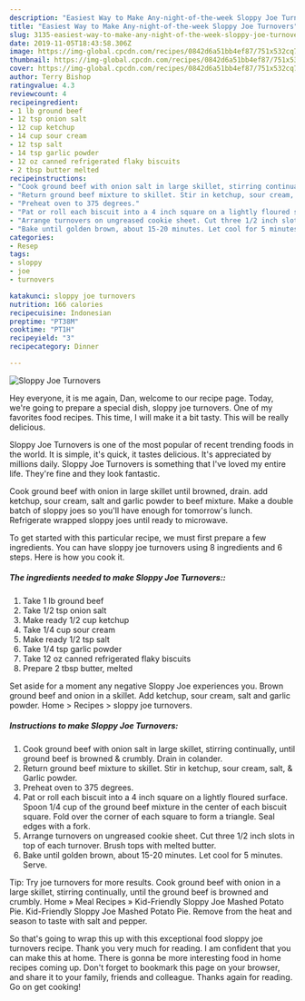 ```yaml
---
description: "Easiest Way to Make Any-night-of-the-week Sloppy Joe Turnovers"
title: "Easiest Way to Make Any-night-of-the-week Sloppy Joe Turnovers"
slug: 3135-easiest-way-to-make-any-night-of-the-week-sloppy-joe-turnovers
date: 2019-11-05T18:43:58.306Z
image: https://img-global.cpcdn.com/recipes/0842d6a51bb4ef87/751x532cq70/sloppy-joe-turnovers-recipe-main-photo.jpg
thumbnail: https://img-global.cpcdn.com/recipes/0842d6a51bb4ef87/751x532cq70/sloppy-joe-turnovers-recipe-main-photo.jpg
cover: https://img-global.cpcdn.com/recipes/0842d6a51bb4ef87/751x532cq70/sloppy-joe-turnovers-recipe-main-photo.jpg
author: Terry Bishop
ratingvalue: 4.3
reviewcount: 4
recipeingredient:
- 1 lb ground beef
- 12 tsp onion salt
- 12 cup ketchup
- 14 cup sour cream
- 12 tsp salt
- 14 tsp garlic powder
- 12 oz canned refrigerated flaky biscuits
- 2 tbsp butter melted
recipeinstructions:
- "Cook ground beef with onion salt in large skillet, stirring continually, until ground beef is browned &amp; crumbly. Drain in colander."
- "Return ground beef mixture to skillet. Stir in ketchup, sour cream, salt, &amp; Garlic powder."
- "Preheat oven to 375 degrees."
- "Pat or roll each biscuit into a 4 inch square on a lightly floured surface. Spoon 1/4 cup of the ground beef mixture in the center of each biscuit square. Fold over the corner of each square to form a triangle. Seal edges with a fork."
- "Arrange turnovers on ungreased cookie sheet. Cut three 1/2 inch slots in top of each turnover. Brush tops with melted butter."
- "Bake until golden brown, about 15-20 minutes. Let cool for 5 minutes. Serve."
categories:
- Resep
tags:
- sloppy
- joe
- turnovers

katakunci: sloppy joe turnovers
nutrition: 166 calories
recipecuisine: Indonesian
preptime: "PT38M"
cooktime: "PT1H"
recipeyield: "3"
recipecategory: Dinner

---
```



![Sloppy Joe Turnovers](https://img-global.cpcdn.com/recipes/0842d6a51bb4ef87/751x532cq70/sloppy-joe-turnovers-recipe-main-photo.jpg)

Hey everyone, it is me again, Dan, welcome to our recipe page. Today, we're going to prepare a special dish, sloppy joe turnovers. One of my favorites food recipes. This time, I will make it a bit tasty. This will be really delicious.

Sloppy Joe Turnovers is one of the most popular of recent trending foods in the world. It is simple, it's quick, it tastes delicious. It's appreciated by millions daily. Sloppy Joe Turnovers is something that I've loved my entire life. They're fine and they look fantastic.

Cook ground beef with onion in large skillet until browned, drain. add ketchup, sour cream, salt and garlic powder to beef mixture. Make a double batch of sloppy joes so you&#39;ll have enough for tomorrow&#39;s lunch. Refrigerate wrapped sloppy joes until ready to microwave.


To get started with this particular recipe, we must first prepare a few ingredients. You can have sloppy joe turnovers using 8 ingredients and 6 steps. Here is how you cook it.

##### The ingredients needed to make Sloppy Joe Turnovers::

1. Take 1 lb ground beef
1. Take 1/2 tsp onion salt
1. Make ready 1/2 cup ketchup
1. Take 1/4 cup sour cream
1. Make ready 1/2 tsp salt
1. Take 1/4 tsp garlic powder
1. Take 12 oz canned refrigerated flaky biscuits
1. Prepare 2 tbsp butter, melted


Set aside for a moment any negative Sloppy Joe experiences you. Brown ground beef and onion in a skillet. Add ketchup, sour cream, salt and garlic powder. Home &gt; Recipes &gt; sloppy joe turnovers. 

##### Instructions to make Sloppy Joe Turnovers:

1. Cook ground beef with onion salt in large skillet, stirring continually, until ground beef is browned &amp; crumbly. Drain in colander.
1. Return ground beef mixture to skillet. Stir in ketchup, sour cream, salt, &amp; Garlic powder.
1. Preheat oven to 375 degrees.
1. Pat or roll each biscuit into a 4 inch square on a lightly floured surface. Spoon 1/4 cup of the ground beef mixture in the center of each biscuit square. Fold over the corner of each square to form a triangle. Seal edges with a fork.
1. Arrange turnovers on ungreased cookie sheet. Cut three 1/2 inch slots in top of each turnover. Brush tops with melted butter.
1. Bake until golden brown, about 15-20 minutes. Let cool for 5 minutes. Serve.


Tip: Try joe turnovers for more results. Cook ground beef with onion in a large skillet, stirring continually, until the ground beef is browned and crumbly. Home » Meal Recipes » Kid-Friendly Sloppy Joe Mashed Potato Pie. Kid-Friendly Sloppy Joe Mashed Potato Pie. Remove from the heat and season to taste with salt and pepper. 

So that's going to wrap this up with this exceptional food sloppy joe turnovers recipe. Thank you very much for reading. I am confident that you can make this at home. There is gonna be more interesting food in home recipes coming up. Don't forget to bookmark this page on your browser, and share it to your family, friends and colleague. Thanks again for reading. Go on get cooking!
